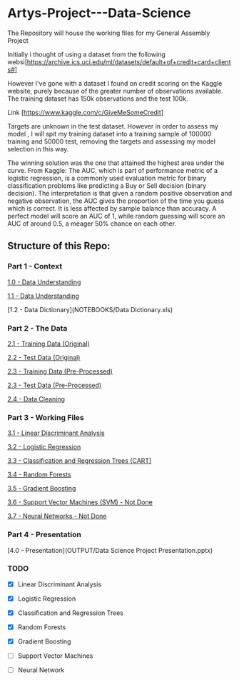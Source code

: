# Artys-Project---Data-Science
The Repository will house the working files for my General Assembly Project

Initially i thought of using a dataset from the following websi[https://archive.ics.uci.edu/ml/datasets/default+of+credit+card+clients#]


However I've gone with a dataset I found on credit scoring on the Kaggle website, purely because of the greater number of observations available. The training dataset has 150k observations and the test 100k.

Link [https://www.kaggle.com/c/GiveMeSomeCredit]

Targets are unknown in the test dataset. However in order to assess my model , I will spit my training dataset into a training sample of 100000 training and 50000 test, removing the targets and assessing my model selection in this way.

The winning solution was the one that attained the highest area under the curve.
From Kaggle:
The AUC, which is part of performance metric of a logistic regression, is a commonly used evaluation metric for binary classification problems like predicting a Buy or Sell decision (binary decision). The interpretation is that given a random positive observation and negative observation, the AUC gives the proportion of the time you guess which is correct. It is less affected by sample balance than accuracy. A perfect model will score an AUC of 1, while random guessing will score an AUC of around 0.5, a meager 50% chance on each other.


## Structure of this Repo:

### Part 1 - Context

[1.0 - Data Understanding](NOTEBOOKS/0_Business_Understanding.ipynb)

[1.1 - Data Understanding](NOTEBOOKS/1_Data_Understanding.ipynb)

[1.2 - Data Dictionary](NOTEBOOKS/Data Dictionary.xls)

    
### Part 2 - The Data 

[2.1 - Training Data (Original)](DATA/cs-training.csv)

[2.2 - Test Data (Original)](DATA/cs-test.csv)   

[2.3 - Training Data (Pre-Processed)](DATA/training.csv)    

[2.3 - Test Data (Pre-Processed)](DATA/test.csv)  

[2.4 - Data Cleaning](NOTEBOOKS/2_DataCleaning.ipynb)  
    
### Part 3 - Working Files 

[3.1 - Linear Discriminant Analysis](NOTEBOOKS/3_LDA..ipynb)  

[3.2 - Logistic Regression ](NOTEBOOKS/4_LogisticRegression.ipynb)  

[3.3 - Classification and Regression Trees (CART)](NOTEBOOKS/5_CARTS.ipynb)  

[3.4 - Random Forests](NOTEBOOKS/6_RandomForests.ipynb)  

[3.5 - Gradient Boosting](NOTEBOOKS/7_GradientBoosting.ipynb)  

[3.6 - Support Vector Machines (SVM) - Not Done](NOTEBOOKS/8_SVMs.ipynb)  

[3.7 - Neural Networks - Not Done](NOTEBOOKS/9_NeuralNetworks.ipynb)

### Part 4 - Presentation 

[4.0 - Presentation](OUTPUT/Data Science Project Presentation.pptx)


### TODO

- [x] Linear Discriminant Analysis
- [x] Logistic Regression
- [x] Classification and Regression Trees
- [x] Random Forests
- [x] Gradient Boosting 
- [ ] Support Vector Machines
- [ ] Neural Network




